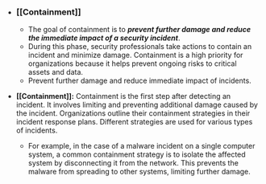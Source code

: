 - ### **[[Containment]]**
	- The goal of containment is to ***prevent further damage and reduce the immediate impact of a security incident***. 
	- During this phase, security professionals take actions to contain an incident and minimize damage. Containment is a high priority for organizations because it helps prevent ongoing risks to critical assets and data. 
	- Prevent further damage and reduce immediate impact of incidents.

- **[[Containment]]:** Containment is the first step after detecting an incident. It involves limiting and preventing additional damage caused by the incident. Organizations outline their containment strategies in their incident response plans. Different strategies are used for various types of incidents. 
	- For example, in the case of a malware incident on a single computer system, a common containment strategy is to isolate the affected system by disconnecting it from the network. This prevents the malware from spreading to other systems, limiting further damage.